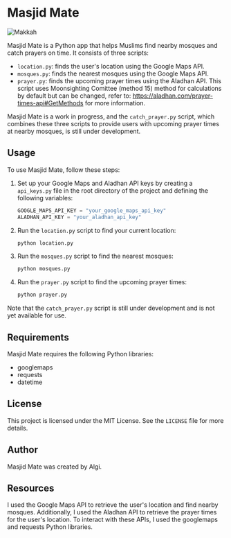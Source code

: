 # Masjid Mate

![Makkah](yasmine-arfaoui-R6rh5ttDO-4-unsplash.jpg)

Masjid Mate is a Python app that helps Muslims find nearby mosques and catch prayers on time. It consists of three scripts:

- `location.py`: finds the user's location using the Google Maps API.
- `mosques.py`: finds the nearest mosques using the Google Maps API.
- `prayer.py`: finds the upcoming prayer times using the Aladhan API. This script uses Moonsighting Comittee (method 15) method for calculations by default but can be changed, refer to: https://aladhan.com/prayer-times-api#GetMethods for more information.

Masjid Mate is a work in progress, and the `catch_prayer.py` script, which combines these three scripts to provide users with upcoming prayer times at nearby mosques, is still under development.

## Usage

To use Masjid Mate, follow these steps:

1. Set up your Google Maps and Aladhan API keys by creating a `api_keys.py` file in the root directory of the project and defining the following variables:

   ```python
   GOOGLE_MAPS_API_KEY = "your_google_maps_api_key"
   ALADHAN_API_KEY = "your_aladhan_api_key"
   ```

2. Run the `location.py` script to find your current location:

   ```bash
   python location.py
   ```

3. Run the `mosques.py` script to find the nearest mosques:

   ```bash
   python mosques.py
   ```

4. Run the `prayer.py` script to find the upcoming prayer times:

   ```bash
   python prayer.py
   ```

Note that the `catch_prayer.py` script is still under development and is not yet available for use.

## Requirements

Masjid Mate requires the following Python libraries:

- googlemaps
- requests
- datetime

## License

This project is licensed under the MIT License. See the `LICENSE` file for more details.

## Author

Masjid Mate was created by Algi.

## Resources

I used the Google Maps API to retrieve the user's location and find nearby mosques. Additionally, I used the Aladhan API to retrieve the prayer times for the user's location. To interact with these APIs, I used the googlemaps and requests Python libraries.
